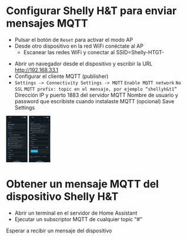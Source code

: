 # Configurar Shelly H&T para enviar mensajes MQTT

- Pulsar el botón de `Reset` para activar el modo AP
- Desde otro dispositivo en la red WiFi conéctate al AP
    - Escanear las redes WiFi y conectar al SSID=Shelly-HTGT-<dir MAC>
- Abrir un navegador desde el dispositivo y escribir la URL http://192.168.33.1
- Configurar el cliente MQTT (publisher)
- `Settings -> Connectivity Settings -> MQTT`
    `Enable MQTT network`
    `No SSL`
    `MQTT prefix: topic en el mensaje, por ejemplo “shellyh&t1”`
    Dirección IP y puerto 1883 del servidor MQTT
    Nombre de usuario y password que escribiste cuando instalaste MQTT (opcional)
    Save Settings

<img src="image-19.png" width="58"/>
<img src="image-20.png" width="58"/>

# Obtener un mensaje MQTT del dispositivo Shelly H&T

- Abrir un terminal en el servidor de Home Assistant
- Ejecutar un subscriptor MQTT de cualquier topic “#”


Esperar a recibir un mensaje del dispositivo
